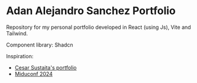 # Adan Alejandro Sanchez Portfolio

Repository for my personal portfolio developed in React (using Js), Vite and Tailwind.

Component library: Shadcn

Inspiration:

- [Cesar Sustaita's portfolio](https://www.cesarsustaita.com/)
- [Miduconf 2024](https://www.miduconf.com/)
